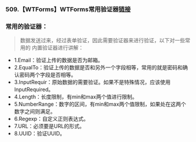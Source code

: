 ### 509.【WTForms】WTForms常用验证器[链接](http://wangkaixiang.cn/python-flask/di-jiu-zhang-ff1a-flask-wtf.html)

### 常用的验证器：
> 数据发送过来，经过表单验证，因此需要验证器来进行验证，以下对一些常用的
> 内置验证器进行讲解：
* 1.Email：验证上传的数据是否为邮箱。
* 2.EqualTo：验证上传的数据是否和另外一个字段相等，常用的就是密码和确认密码两个字段是否相等。
* 3.InputRequir：原始数据的需要验证。如果不是特殊情况，应该使用InputRequired。
* 4.Length：长度限制，有min和max两个值进行限制。
* 5.NumberRange：数字的区间，有min和max两个值限制，如果处在这两个数字之间则满足。
* 6.Regexp：自定义正则表达式。
* 7.URL：必须要是URL的形式。
* 8.UUID：验证UUID。